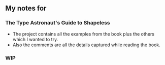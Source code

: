## My notes for
### The Type Astronaut's Guide to Shapeless

- The project contains all the examples from the book plus the others which I wanted to try.
- Also the comments are all the details captured while reading the book.

### WIP